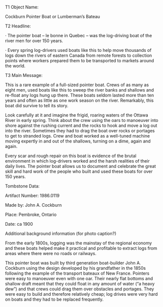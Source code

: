 T1 Object Name:

Cockburn Pointer Boat or Lumberman’s Bateau

T2 Headline:

· The pointer boat – le bonne in Quebec – was the log-driving boat of the river men for over 150 years.

· Every spring log-drivers used boats like this to help move thousands of logs down the rivers of eastern Canada from remote forests to collection points where workers prepared them to be transported to markets around the world.

T3 Main Message:

This is a rare example of a full-sized pointer boat. Crews of as many as eight men, used boats like this to sweep the river banks and shallows and re-float any logs hung up there. These boats seldom lasted more than ten years and often as little as one work season on the river. Remarkably, this boat did survive to tell its story.

Look carefully at it and imagine the frigid, roaring waters of the Ottawa River in early spring. Think about the crew using the oars to manoeuver into shore against the rushing current and the rocks to hook and move a log out into the river. Sometimes they had to drag the boat over rocks or portages to get to stranded logs. Crew and boat worked as a well-tuned machine moving expertly in and out of the shallows, turning on a dime, again and again.

Every scar and rough repair on this boat is evidence of the brutal environment in which log-drivers worked and the harsh realities of their daily lives. The pointer boat allows us to document and celebrate the great skill and hard work of the people who built and used these boats for over 150 years.

Tombstone Data:

Artifact Number: 1986.0119

Made by: John A. Cockburn

Place: Pembroke, Ontario

Date: ca 1900

Additional background information (for photo caption?)

From the early 1800s, logging was the mainstay of the regional economy and these boats helped make it practical and profitable to extract logs from areas where there were no roads or railways.

This pointer boat was built by third generation boat-builder John A. Cockburn using the design developed by his grandfather in the 1850s following the example of the transport bateaux of New France. Pointers were easy to manoeuver even with one oar. Their nearly flat bottoms and shallow draft meant that they could float in any amount of water (“a heavy dew”) and that crews could drag them over obstacles and portages. They were easy to build and therefore relatively cheap; log drives were very hard on boats and they had to be replaced frequently.